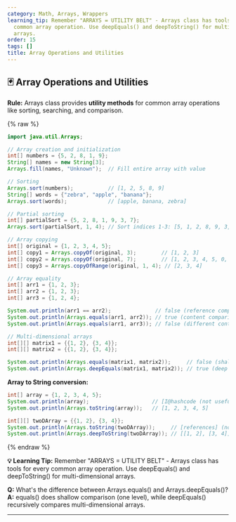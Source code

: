```yaml
---
category: Math, Arrays, Wrappers
learning_tip: Remember "ARRAYS = UTILITY BELT" - Arrays class has tools for every
  common array operation. Use deepEquals() and deepToString() for multi-dimensional
  arrays.
order: 15
tags: []
title: Array Operations and Utilities
---
```


## 🃏 Array Operations and Utilities

**Rule:** Arrays class provides **utility methods** for common array operations like sorting, searching, and comparison.

{% raw %}
```java
import java.util.Arrays;

// Array creation and initialization
int[] numbers = {5, 2, 8, 1, 9};
String[] names = new String[3];
Arrays.fill(names, "Unknown");  // Fill entire array with value

// Sorting
Arrays.sort(numbers);           // [1, 2, 5, 8, 9]
String[] words = {"zebra", "apple", "banana"};
Arrays.sort(words);             // [apple, banana, zebra]

// Partial sorting
int[] partialSort = {5, 2, 8, 1, 9, 3, 7};
Arrays.sort(partialSort, 1, 4); // Sort indices 1-3: [5, 1, 2, 8, 9, 3, 7]

// Array copying
int[] original = {1, 2, 3, 4, 5};
int[] copy1 = Arrays.copyOf(original, 3);        // [1, 2, 3]
int[] copy2 = Arrays.copyOf(original, 7);        // [1, 2, 3, 4, 5, 0, 0]
int[] copy3 = Arrays.copyOfRange(original, 1, 4); // [2, 3, 4]

// Array equality
int[] arr1 = {1, 2, 3};
int[] arr2 = {1, 2, 3};
int[] arr3 = {1, 2, 4};

System.out.println(arr1 == arr2);              // false (reference comparison)
System.out.println(Arrays.equals(arr1, arr2)); // true (content comparison)
System.out.println(Arrays.equals(arr1, arr3)); // false (different content)

// Multi-dimensional arrays
int[][] matrix1 = {{1, 2}, {3, 4}};
int[][] matrix2 = {{1, 2}, {3, 4}};

System.out.println(Arrays.equals(matrix1, matrix2));     // false (shallow comparison)
System.out.println(Arrays.deepEquals(matrix1, matrix2)); // true (deep comparison)
```

**Array to String conversion:**
```java
int[] array = {1, 2, 3, 4, 5};
System.out.println(array);                    // [I@hashcode (not useful)
System.out.println(Arrays.toString(array));   // [1, 2, 3, 4, 5]

int[][] twoDArray = {{1, 2}, {3, 4}};
System.out.println(Arrays.toString(twoDArray));     // [references] (not useful)
System.out.println(Arrays.deepToString(twoDArray)); // [[1, 2], [3, 4]]
```
{% endraw %}

**💡 Learning Tip:** Remember "ARRAYS = UTILITY BELT" - Arrays class has tools for every common array operation. Use deepEquals() and deepToString() for multi-dimensional arrays.

**Q:** What's the difference between Arrays.equals() and Arrays.deepEquals()?  
**A:** equals() does shallow comparison (one level), while deepEquals() recursively compares multi-dimensional arrays.

---